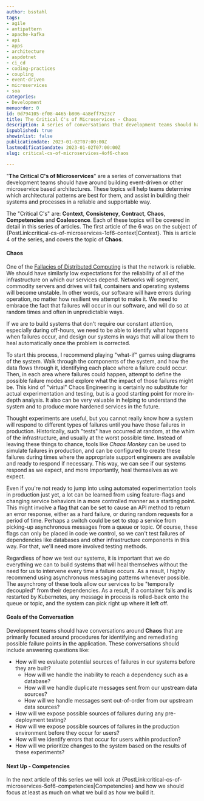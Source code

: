 ```yaml
---
author: bsstahl
tags:
- agile
- antipattern
- apache-kafka
- api
- apps
- architecture
- aspdotnet
- ci_cd
- coding-practices
- coupling
- event-driven
- microservices
- soa
categories:
- Development
menuorder: 0
id: 0d794105-ef08-4465-b806-4a8eff7523c7
title: The Critical C's of Microservices - Chaos
description: A series of conversations that development teams should have around building event driven or microservice architectures
ispublished: true
showinlist: false
publicationdate: 2023-01-02T07:00:00Z
lastmodificationdate: 2023-01-02T07:00:00Z
slug: critical-cs-of-microservices-4of6-chaos

---
```

&quot;**The Critical C's of Microservices**&quot; are a series of conversations that development teams should have around building event-driven or other microservice based architectures. These topics will help teams determine which architectural patterns are best for them, and assist in building their systems and processes in a reliable and supportable way.

The &quot;Critical C's&quot; are: **Context**, **Consistency**, **Contract**, **Chaos**, **Competencies** and **Coalescence**. Each of these topics will be covered in detail in this series of articles. The first article of the 6 was on the subject of {PostLink:critical-cs-of-microservices-1of6-context|Context}. This is article 4 of the series, and covers the topic of **Chaos**.

#### Chaos

One of the [Fallacies of Distributed Computing](https://en.wikipedia.org/wiki/Fallacies_of_distributed_computing) is that the network is reliable. We should have similarly low expectations for the reliability of all of the infrastructure on which our services depend. Networks will segment, commodity servers and drives will fail, containers and operating systems will become unstable. In other words, our software will have errors during operation, no matter how resilient we attempt to make it. We need to embrace the fact that failures will occur in our software, and will do so at random times and often in unpredictable ways.

If we are to build systems that don't require our constant attention, especially during off-hours, we need to be able to identify what happens when failures occur, and design our systems in ways that will allow them to heal automatically once the problem is corrected.

To start this process, I recommend playing "what-if" games using diagrams of the system. Walk through the components of the system, and how the data flows through it, identifying each place where a failure could occur. Then, in each area where failures could happen, attempt to define the possible failure modes and explore what the impact of those failures might be. This kind of "virtual" Chaos Engineering is certainly no substitute for actual experimentation and testing, but is a good starting point for more in-depth analysis. It also can be very valuable in helping to understand the system and to produce more hardened services in the future.

Thought experiments are useful, but you cannot really know how a system will respond to different types of failures until you have those failures in production. Historically, such "tests" have occurred at random, at the whim of the infrastructure, and usually at the worst possible time. Instead of leaving these things to chance, tools like *Chaos Monkey* can be used to simulate failures in production, and can be configured to create these failures during times where the appropriate support engineers are available and ready to respond if necessary. This way, we can see if our systems respond as we expect, and more importantly, heal themselves as we expect.

Even if you're not ready to jump into using automated experimentation tools in production just yet, a lot can be learned from using feature-flags and changing service behaviors in a more controlled manner as a starting point. This might involve a flag that can be set to cause an API method to return an error response, either as a hard failure, or during random requests for a period of time. Perhaps a switch could be set to stop a service from picking-up asynchronous messages from a queue or topic. Of course, these flags can only be placed in code we control, so we can't test failures of dependencies like databases and other infrastructure components in this way. For that, we'll need more involved testing methods.

Regardless of how we test our systems, it is important that we do everything we can to build systems that will heal themselves without the need for us to intervene every time a failure occurs. As a result, I highly recommend using asynchronous messaging patterns whenever possible. The asynchrony of these tools allow our services to be "temporally decoupled" from their dependencies. As a result, if a container fails and is restarted by Kubernetes, any message in process is rolled-back onto the queue or topic, and the system can pick right up where it left off.

#### Goals of the Conversation

Development teams should have conversations around **Chaos** that are primarily focused around procedures for identifying and remediating possible failure points in the application. These conversations should include answering questions like:

* How will we evaluate potential sources of failures in our systems before they are built?
  * How will we handle the inability to reach a dependency such as a database?
  * How will we handle duplicate messages sent from our upstream data sources?
  * How will we handle messages sent out-of-order from our upstream data sources?
* How will we expose possible sources of failures during any pre-deployment testing?
* How will we expose possible sources of failures in the production environment before they occur for users?
* How will we identify errors that occur for users within production?
* How will we prioritize changes to the system based on the results of these experiments?

#### Next Up - Competencies

In the next article of this series we will look at {PostLink:critical-cs-of-microservices-5of6-competencies|Competencies} and how we should focus at least as much on what we build as how we build it.
